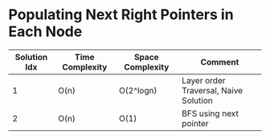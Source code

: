 # Populating Next Right Pointers in Each Node

| Solution Idx | Time Complexity | Space Complexity | Comment                               |
| ------------ | --------------- | ---------------- | ------------------------------------- |
| 1            | O(n)            | O(2^logn)        | Layer order Traversal, Naive Solution |
| 2            | O(n)            | O(1)             | BFS using next pointer                |

